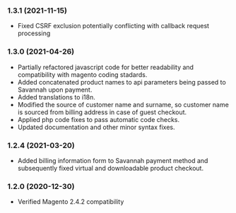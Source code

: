 ### 1.3.1 (2021-11-15)
 
* Fixed CSRF exclusion potentially conflicting with callback request processing 

### 1.3.0 (2021-04-26)

* Partially refactored javascript code for better readability and compatibility with magento coding stadards.
* Added concatenated product names to api parameters being passed to Savannah upon payment.
* Added translations to i18n.
* Modified the source of customer name and surname, so customer name is sourced from billing address in case of guest checkout.
* Applied php code fixes to pass automatic code checks.
* Updated documentation and other minor syntax fixes.

### 1.2.4 (2021-03-20)

* Added billing information form to Savannah payment method and subsequently fixed virtual and downloadable product checkout.

### 1.2.0 (2020-12-30)

* Verified Magento 2.4.2 compatibility
